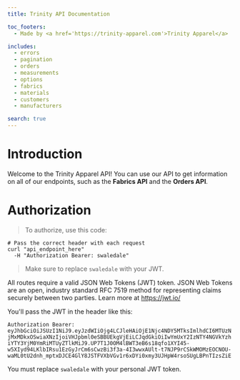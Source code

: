 ```yaml
---
title: Trinity API Documentation

toc_footers:
  - Made by <a href='https://trinity-apparel.com'>Trinity Apparel</a>

includes:
  - errors
  - pagination
  - orders
  - measurements
  - options
  - fabrics
  - materials
  - customers
  - manufacturers

search: true
---
```


# Introduction

Welcome to the Trinity Apparel API! You can use our API to get information on all of our endpoints, such as the **Fabrics API** and the **Orders API**.

# Authorization

> To authorize, use this code:

```shell
# Pass the correct header with each request
curl "api_endpoint_here"
  -H "Authorization Bearer: swaledale"
```

> Make sure to replace `swaledale` with your JWT.

All routes require a valid JSON Web Tokens (JWT) token. JSON Web Tokens are an open, industry standard RFC 7519 method for representing claims securely between two parties. Learn more at <a href='https://jwt.io/'>https://jwt.io/</a>

You'll pass the JWT in the header like this:

`Authorization Bearer: eyJhbGciOiJSUzI1NiJ9.eyJzdWIiOjg4LCJleHAiOjE1Njc4NDY5MTksImlhdCI6MTUzNjMxMDkxOSwiaXNzIjoiVHJpbml0eSBBUEkgVjEiLCJqdGkiOiIwYmUxY2IzNTY4NGVkYzhiYTY3YjM0YmRiMTUyZTlkMiJ9.UP7T1J0OM4lBWT3eB6s18qfo1XYI45-w5XIyd94LKlbIRsu1EzGyJrCm6sCwzBi3f3a-4I3wwxAUlt-t7NJP9rCSkWMOMzEOCNOU-waML0tU2dnh_mptxDJCE4GlY8JSTFVXbVGv1r6xDYi0xmy3UJHpW4rsoSUgLBPnTIzsZiE`

<aside class="notice">
You must replace <code>swaledale</code> with your personal JWT token. 
</aside>
